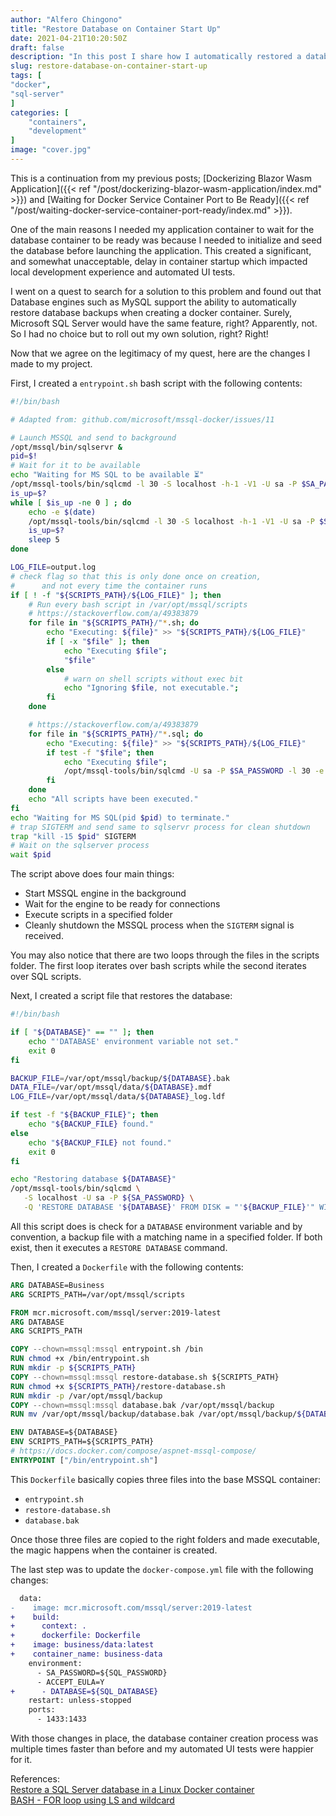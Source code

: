 ```yaml
---
author: "Alfero Chingono"
title: "Restore Database on Container Start Up"
date: 2021-04-21T10:20:50Z
draft: false
description: "In this post I share how I automatically restored a database backup every time a Docker container started up."
slug: restore-database-on-container-start-up
tags: [
"docker",
"sql-server"
]
categories: [
    "containers",
    "development"
]
image: "cover.jpg"
---
```


This is a continuation from my previous posts; [Dockerizing Blazor Wasm Application]({{< ref "/post/dockerizing-blazor-wasm-application/index.md" >}}) and [Waiting for Docker Service Container Port to Be Ready]({{< ref "/post/waiting-docker-service-container-port-ready/index.md" >}}).

One of the main reasons I needed my application container to wait for the database container to be ready was because I needed to initialize and seed the database before launching the application. This created a significant, and somewhat unacceptable, delay in container startup which impacted local development experience and automated UI tests.

I went on a quest to search for a solution to this problem and found out that Database engines such as MySQL support the ability to automatically restore database backups when creating a docker container. Surely, Microsoft SQL Server would have the same feature, right? Apparently, not. So I had no choice but to roll out my own solution, right? Right!

Now that we agree on the legitimacy of my quest, here are the changes I made to my project.

First, I created a `entrypoint.sh` bash script with the following contents:

```bash
#!/bin/bash

# Adapted from: github.com/microsoft/mssql-docker/issues/11

# Launch MSSQL and send to background
/opt/mssql/bin/sqlservr &
pid=$!
# Wait for it to be available
echo "Waiting for MS SQL to be available ⏳"
/opt/mssql-tools/bin/sqlcmd -l 30 -S localhost -h-1 -V1 -U sa -P $SA_PASSWORD -Q "SET NOCOUNT ON SELECT \"YAY WE ARE UP\" , @@servername"
is_up=$?
while [ $is_up -ne 0 ] ; do
    echo -e $(date)
    /opt/mssql-tools/bin/sqlcmd -l 30 -S localhost -h-1 -V1 -U sa -P $SA_PASSWORD -Q "SET NOCOUNT ON SELECT \"YAY WE ARE UP\" , @@servername"
    is_up=$?
    sleep 5
done

LOG_FILE=output.log
# check flag so that this is only done once on creation,
#      and not every time the container runs
if [ ! -f "${SCRIPTS_PATH}/${LOG_FILE}" ]; then
    # Run every bash script in /var/opt/mssql/scripts
    # https://stackoverflow.com/a/49383879
    for file in "${SCRIPTS_PATH}/"*.sh; do
        echo "Executing: ${file}" >> "${SCRIPTS_PATH}/${LOG_FILE}"
        if [ -x "$file" ]; then
            echo "Executing $file";
            "$file"
        else
            # warn on shell scripts without exec bit
            echo "Ignoring $file, not executable.";
        fi
    done

    # https://stackoverflow.com/a/49383879
    for file in "${SCRIPTS_PATH}/"*.sql; do
        echo "Executing: ${file}" >> "${SCRIPTS_PATH}/${LOG_FILE}"
        if test -f "$file"; then
            echo "Executing $file";
            /opt/mssql-tools/bin/sqlcmd -U sa -P $SA_PASSWORD -l 30 -e -i $file
        fi
    done
    echo "All scripts have been executed."
fi
echo "Waiting for MS SQL(pid $pid) to terminate."
# trap SIGTERM and send same to sqlservr process for clean shutdown
trap "kill -15 $pid" SIGTERM
# Wait on the sqlserver process
wait $pid
```

The script above does four main things:
- Start MSSQL engine in the background
- Wait for the engine to be ready for connections
- Execute scripts in a specified folder
- Cleanly shutdown the MSSQL process when the `SIGTERM` signal is received.

You may also notice that there are two loops through the files in the scripts folder. The first loop iterates over bash scripts while the second iterates over SQL scripts.

Next, I created a script file that restores the database:

```bash
#!/bin/bash

if [ "${DATABASE}" == "" ]; then 
    echo "'DATABASE' environment variable not set."
    exit 0
fi

BACKUP_FILE=/var/opt/mssql/backup/${DATABASE}.bak
DATA_FILE=/var/opt/mssql/data/${DATABASE}.mdf
LOG_FILE=/var/opt/mssql/data/${DATABASE}_log.ldf

if test -f "${BACKUP_FILE}"; then
    echo "${BACKUP_FILE} found."
else
    echo "${BACKUP_FILE} not found."
    exit 0
fi

echo "Restoring database ${DATABASE}"
/opt/mssql-tools/bin/sqlcmd \
   -S localhost -U sa -P ${SA_PASSWORD} \
   -Q 'RESTORE DATABASE '${DATABASE}' FROM DISK = "'${BACKUP_FILE}'" WITH MOVE "'${DATABASE}'" TO "'${DATA_FILE}'", MOVE "'${DATABASE}'_Log" TO "'${LOG_FILE}'"'
```

All this script does is check for a `DATABASE` environment variable and by convention, a backup file with a matching name in a specified folder. If both exist, then it executes a `RESTORE DATABASE` command.

Then, I created a `Dockerfile` with the following contents:

```Dockerfile
ARG DATABASE=Business
ARG SCRIPTS_PATH=/var/opt/mssql/scripts

FROM mcr.microsoft.com/mssql/server:2019-latest
ARG DATABASE
ARG SCRIPTS_PATH

COPY --chown=mssql:mssql entrypoint.sh /bin
RUN chmod +x /bin/entrypoint.sh
RUN mkdir -p ${SCRIPTS_PATH}
COPY --chown=mssql:mssql restore-database.sh ${SCRIPTS_PATH}
RUN chmod +x ${SCRIPTS_PATH}/restore-database.sh
RUN mkdir -p /var/opt/mssql/backup
COPY --chown=mssql:mssql database.bak /var/opt/mssql/backup
RUN mv /var/opt/mssql/backup/database.bak /var/opt/mssql/backup/${DATABASE}.bak

ENV DATABASE=${DATABASE}
ENV SCRIPTS_PATH=${SCRIPTS_PATH}
# https://docs.docker.com/compose/aspnet-mssql-compose/
ENTRYPOINT ["/bin/entrypoint.sh"]
```

This `Dockerfile` basically copies three files into the base MSSQL container:
- `entrypoint.sh`
- `restore-database.sh`
- `database.bak`

Once those three files are copied to the right folders and made executable, the magic happens when the container is created.

The last step was to update the `docker-compose.yml` file with the following changes:

```diff
  data:
-    image: mcr.microsoft.com/mssql/server:2019-latest 
+    build:
+      context: .
+      dockerfile: Dockerfile
+    image: business/data:latest
+    container_name: business-data
    environment:
      - SA_PASSWORD=${SQL_PASSWORD}
      - ACCEPT_EULA=Y
+      - DATABASE=${SQL_DATABASE}
    restart: unless-stopped
    ports:
      - 1433:1433
```

With those changes in place, the database container creation process was multiple times faster than before and my automated UI tests were happier for it.

References:  
[Restore a SQL Server database in a Linux Docker container](https://docs.microsoft.com/en-us/sql/linux/tutorial-restore-backup-in-sql-server-container)  
[BASH - FOR loop using LS and wildcard](https://stackoverflow.com/a/49383879)  